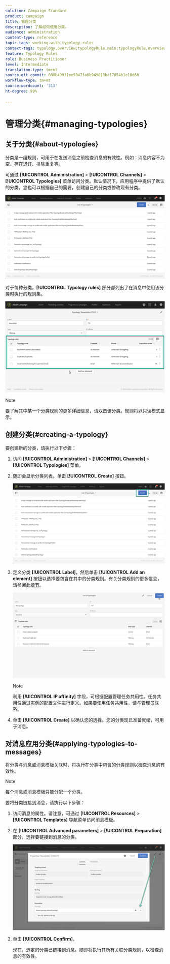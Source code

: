 ```yaml
---
solution: Campaign Standard
product: campaign
title: 管理分类
description: 了解如何使用分类。
audience: administration
content-type: reference
topic-tags: working-with-typology-rules
context-tags: typology,overview;typologyRule,main;typologyRule,overview
feature: Typology Rules
role: Business Practitioner
level: Intermediate
translation-type: tm+mt
source-git-commit: 088b49931ee5047fa6b949813ba17654b1e10d60
workflow-type: tm+mt
source-wordcount: '313'
ht-degree: 99%

---
```



# 管理分类{#managing-typologies}

## 关于分类{#about-typologies}

分类是一组规则，可用于在发送消息之前检查消息的有效性。例如：消息内容不为空、存在退订、排除重复等。

可通过 **[!UICONTROL Administration]** > **[!UICONTROL Channels]** > **[!UICONTROL Typologies]** 菜单访问分类。默认情况下，应用程序中提供了默认的分类。您也可以根据自己的需要，创建自己的分类或修改现有分类。

![](assets/typologies-list.png)

对于每种分类，**[!UICONTROL Typology rules]** 部分都列出了在消息中使用该分类时执行的规则集。

![](assets/typology_typo-rule-list.png)

>[!NOTE]
>
>要了解其中某一个分类规则的更多详细信息，请双击该分类。规则将以只读模式显示。

## 创建分类{#creating-a-typology}

要创建新的分类，请执行以下步骤：

1. 访问 **[!UICONTROL Administration]** > **[!UICONTROL Channels]** > **[!UICONTROL Typologies]** 菜单。

1. 随即会显示分类列表。单击 **[!UICONTROL Create]** 按钮。

   ![](assets/typologies-create.png)

1. 定义分类 **[!UICONTROL Label]**，然后单击 **[!UICONTROL Add an element]** 按钮以选择要包含在其中的分类规则。有关分类规则的更多信息，请参阅[此章节](../../sending/using/managing-typology-rules.md)。

   ![](assets/typology_addrules.png)

   >[!NOTE]
   >
   >利用 **[!UICONTROL IP affinity]** 字段，可根据配置管理任务共用性。任务共用性通过实例的配置文件进行定义。如果要使用任务共用性，请与管理员联系。

1. 单击 **[!UICONTROL Create]** 以确认您的选择。您的分类现已准备就绪，可用于消息。

## 对消息应用分类{#applying-typologies-to-messages}

将分类与消息或消息模板关联时，将执行在分类中包含的分类规则以检查消息的有效性。

>[!NOTE]
>
>每个消息或消息模板只能分配一个分类。

要将分类链接到消息，请执行以下步骤：

1. 访问消息的属性。请注意，可通过 **[!UICONTROL Resources]** > **[!UICONTROL Templates]** 导航菜单访问消息模板。

1. 在 **[!UICONTROL Advanced parameters]** > **[!UICONTROL Preparation]** 部分，选择要链接到消息的分类。

   ![](assets/typology_message.png)

1. 单击 **[!UICONTROL Confirm]**。

   现在，选定的分类已链接到消息。随即将执行其所有关联分类规则，以检查消息的有效性。
